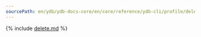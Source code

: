 ```yaml
---
sourcePath: en/ydb/ydb-docs-core/en/core/reference/ydb-cli/profile/delete.md
---
```

{% include [delete.md](_includes/delete.md) %}
